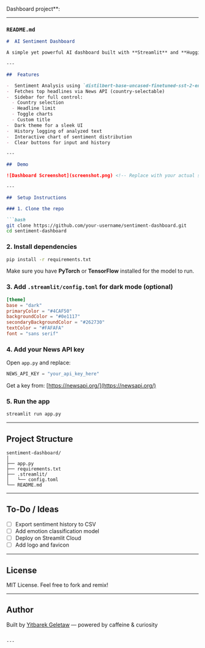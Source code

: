 Dashboard project**:

---

### `README.md`

````markdown
#  AI Sentiment Dashboard

A simple yet powerful AI dashboard built with **Streamlit** and **Hugging Face Transformers**, designed to analyze sentiment from custom input or live news headlines.

---

##  Features

-  Sentiment Analysis using `distilbert-base-uncased-finetuned-sst-2-english`
-  Fetches top headlines via News API (country-selectable)
-  Sidebar for full control:
  - Country selection
  - Headline limit
  - Toggle charts
  - Custom title
-  Dark theme for a sleek UI
-  History logging of analyzed text
-  Interactive chart of sentiment distribution
-  Clear buttons for input and history

---

##  Demo

![Dashboard Screenshot](screenshot.png) <!-- Replace with your actual screenshot if available -->

---

##  Setup Instructions

### 1. Clone the repo

```bash
git clone https://github.com/your-username/sentiment-dashboard.git
cd sentiment-dashboard
````

### 2. Install dependencies

```bash
pip install -r requirements.txt
```

Make sure you have **PyTorch** or **TensorFlow** installed for the model to run.

### 3. Add `.streamlit/config.toml` for dark mode (optional)

```toml
[theme]
base = "dark"
primaryColor = "#4CAF50"
backgroundColor = "#0e1117"
secondaryBackgroundColor = "#262730"
textColor = "#FAFAFA"
font = "sans serif"
```

### 4. Add your News API key

Open `app.py` and replace:

```python
NEWS_API_KEY = "your_api_key_here"
```

Get a key from: [https://newsapi.org/](https://newsapi.org/)

### 5. Run the app

```bash
streamlit run app.py
```

---

##  Project Structure

```
sentiment-dashboard/
│
├── app.py
├── requirements.txt
├── .streamlit/
│   └── config.toml
└── README.md
```

---

##  To-Do / Ideas

* [ ] Export sentiment history to CSV
* [ ] Add emotion classification model
* [ ] Deploy on Streamlit Cloud
* [ ] Add logo and favicon

---

##  License

MIT License. Feel free to fork and remix!

---

##  Author

Built by [Yitbarek Geletaw](https://github.com/emegua19) — powered by caffeine & curiosity

```

---

```
